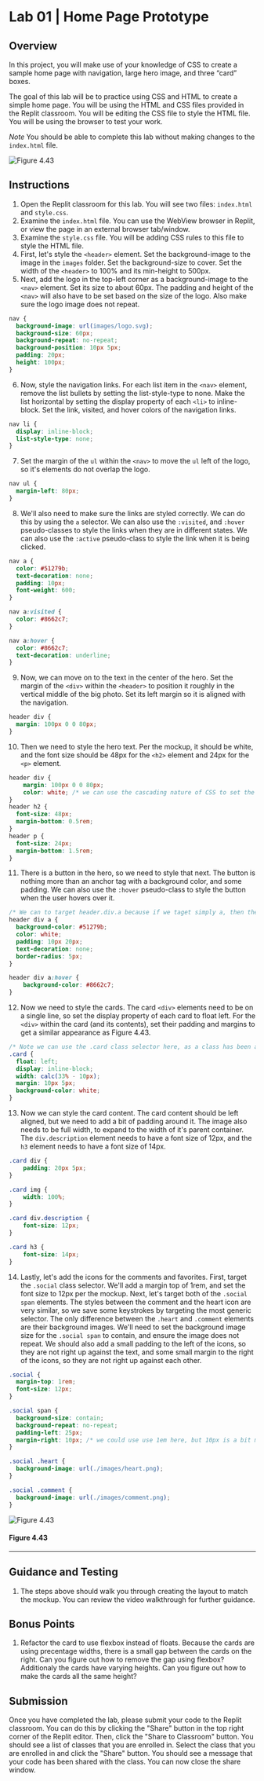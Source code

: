 # Lab 01 | Home Page Prototype  

## Overview

In this project, you will make use of your knowledge of CSS to create a sample home 
page with navigation, large hero image, and three “card” boxes.

The goal of this lab will be to practice using CSS and HTML to create a simple home page. You will 
be using the HTML and CSS files provided in the Replit classroom. You will be editing the CSS file to 
style the HTML file. You will be using the browser to test your work.

_Note_ You should be able to complete this lab without making changes to the `index.html` file. 

![Figure 4.43](./figure-4.43.jpg "Figure 4.43 - Completed Project")

## Instructions

1. Open the Replit classroom for this lab. You will see two files: `index.html` and `style.css`.
2. Examine the `index.html` file. You can use the WebView browser in Replit, or view the page in an external browser tab/window.
3. Examine the `style.css` file. You will be adding CSS rules to this file to style the HTML file.
4. First, let's style the `<header>` element. Set the background-image to the image in the `images` folder. Set the background-size to cover. Set the width of the `<header>` to 100% and its min-height to 500px.
5. Next, add the logo in the top-left corner as a background-image to the `<nav>` element. Set its size to about 60px. The padding and height of the `<nav>` will also have to be set based on the size of the logo. Also make sure the logo image does not repeat.
```css
nav {
  background-image: url(images/logo.svg);
  background-size: 60px;
  background-repeat: no-repeat;
  background-position: 10px 5px;
  padding: 20px;
  height: 100px;
}
```
6. Now, style the navigation links. For each list item in the `<nav>` element, remove the list bullets by setting the list-style-type to none. Make the list horizontal by setting the display property of each `<li>` to inline-block. Set the link, visited, and hover colors of the navigation links.
```css
nav li {
  display: inline-block;
  list-style-type: none;
}
```

7. Set the margin of the `ul` within the `<nav>` to move the `ul` left of the logo, so it's elements do not overlap the logo.
```css
nav ul {
  margin-left: 80px;
}
```

8. We'll also need to make sure the links are styled correctly. We can do this by using the `a` selector. We can also use the `:visited`, and `:hover` pseudo-classes to style the links when they are in different states. We can also use the `:active` pseudo-class to style the link when it is being clicked.
```css
nav a {
  color: #51279b;
  text-decoration: none;
  padding: 10px;
  font-weight: 600;
}

nav a:visited {
  color: #8662c7;
}

nav a:hover {
  color: #8662c7;
  text-decoration: underline;
}
```
9. Now, we can move on to the text in the center of the hero. Set the margin of the `<div>` within the `<header>` to position it roughly in the vertical middle of the big photo. Set its left margin so it is aligned with the navigation.
```css
header div {
  margin: 100px 0 0 80px;
}
```
10. Then we need to style the hero text. Per the mockup, it should be white, and the font size should be 48px for the `<h2>` element and 24px for the `<p>` element.
```css
header div {
    margin: 100px 0 0 80px;
    color: white; /* we can use the cascading nature of CSS to set the color for all the elements within the div */
}
header h2 {
  font-size: 48px;
  margin-bottom: 0.5rem;
}
header p {
  font-size: 24px;
  margin-bottom: 1.5rem;
}
```
11. There is a button in the hero, so we need to style that next. The button is nothing more than an anchor tag with a background color, and some padding. We can also use the `:hover` pseudo-class to style the button when the user hovers over it.
```css
/* We can to target header.div.a because if we taget simply a, then these styles will affect our navigation links as well */
header div a {
  background-color: #51279b;
  color: white;
  padding: 10px 20px;
  text-decoration: none;
  border-radius: 5px;
}

header div a:hover {
    background-color: #8662c7;
}
```
12. Now we need to style the cards. The card `<div>` elements need to be on a single line, so set the display property of each card to float left. For the `<div>` within the card (and its contents), set their padding and margins to get a similar appearance as Figure 4.43.
```css
/* Note we can use the .card class selector here, as a class has been assigned to the <section> elements. */
.card {
  float: left;
  display: inline-block;
  width: calc(33% - 10px);
  margin: 10px 5px;
  background-color: white;
}
```
13. Now we can style the card content. The card content should be left aligned, but we need to add a bit of padding around it. The image also needs to be full width, to expand to the width of it's parent container. The `div.description` element needs to have a font size of 12px, and the `h3` element needs to have a font size of 14px.
```css
.card div {
    padding: 20px 5px;
}

.card img {
    width: 100%;
}

.card div.description {
    font-size: 12px;
}

.card h3 {
    font-size: 14px;
}
```
14. Lastly, let's add the icons for the comments and favorites. First, target the `.social` class selector. We'll add a margin top of 1rem, and set the font size to 12px per the mockup. 
Next, let's target both of the `.social span` elements. The styles between the comment and the heart icon are very similar, so we save some keystrokes by targeting the most generic selector. The only difference between the `.heart` and `.comment` elements are their background images.
We'll need to set the background image size for the `.social span` to contain, and ensure the image does not repeat. We should also add a small padding to the left of the icons, so they are not right up against the text, and some small margin to the right of the icons, so they are not right up against each other.
```css
.social {
  margin-top: 1rem;
  font-size: 12px;
}

.social span {
  background-size: contain;
  background-repeat: no-repeat;
  padding-left: 25px;
  margin-right: 10px; /* we could use use 1em here, but 10px is a bit more precise */
}

.social .heart {
  background-image: url(./images/heart.png);
}

.social .comment {
  background-image: url(./images/comment.png);
}
```


![Figure 4.43](./figure-4.43.jpg "Figure 4.43 - Completed Project")

#### Figure 4.43
-----

## Guidance and Testing

1. The steps above should walk you through creating the layout to match the mockup. You can review the video walkthrough for further guidance.

## Bonus Points

1. Refactor the card to use flexbox instead of floats. Because the cards are using precentage widths, there is a small gap between the cards on the right. Can you figure out how to remove the gap using flexbox? Additionaly the cards have varying heights. Can you figure out how to make the cards all the same height?

## Submission

Once you have completed the lab, please submit your code to the Replit classroom. You can do this by clicking the "Share" button in the top right corner of the Replit editor. Then, click the "Share to Classroom" button. You should see a list of classes that you are enrolled in. Select the class that you are enrolled in and click the "Share" button. You should see a message that your code has been shared with the class. You can now close the share window.